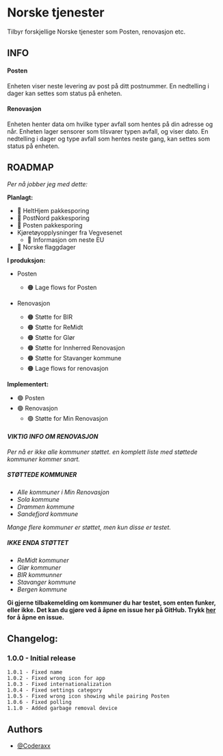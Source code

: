 # Norske tjenester

Tilbyr forskjellige Norske tjenester som Posten, renovasjon etc.

## INFO
#### Posten
Enheten viser neste levering av post på ditt postnummer. En nedtelling i dager kan settes som status på enheten.

#### Renovasjon
Enheten henter data om hvilke typer avfall som hentes på din adresse og når. Enheten lager sensorer som tilsvarer typen avfall, og viser dato. En nedtelling i dager og type avfall som hentes neste gang, kan settes som status på enheten.

## ROADMAP
*Per nå jobber jeg med dette:*

**Planlagt:**
- 🔴 HeltHjem pakkesporing
- 🔴 PostNord pakkesporing
- 🔴 Posten pakkesporing
- Kjøretøyopplysninger fra Vegvesenet
  - 🔴 Informasjon om neste EU
- 🔴 Norske flaggdager

**I produksjon:**
- Posten
  - 🟠 Lage flows for Posten

- Renovasjon
  - 🟠 Støtte for BIR
  - 🟠 Støtte for ReMidt
  - 🟠 Støtte for Glør
  - 🟠 Støtte for Innherred Renovasjon
  - 🟠 Støtte for Stavanger kommune
  - 🟠 Lage flows for renovasjon

**Implementert:**
- 🟢 Posten
- 🟢 Renovasjon
  - 🟢 Støtte for Min Renovasjon

#### *VIKTIG INFO OM RENOVASJON*
*Per nå er ikke alle kommuner støttet. en komplett liste med støttede kommuner kommer snart.*
##### *STØTTEDE KOMMUNER*
- *Alle kommuner i Min Renovasjon*
- *Sola kommune*
- *Drammen kommune*
- *Sandefjord kommune*

*Mange flere kommuner er støttet, men kun disse er testet.*

##### *IKKE ENDA STØTTET*
- *ReMidt kommuner*
- *Glør kommuner*
- *BIR kommunner*
- *Stavanger kommune*
- *Bergen kommune*

**Gi gjerne tilbakemelding om kommuner du har testet, som enten funker, eller ikke.
Det kan du gjøre ved å åpne en issue her på GitHub. Trykk [her](https://github.com/Coderaxx/NorwegianServicesPublic/issues) for å åpne en issue.**


## Changelog:
### 1.0.0 - Initial release
```
1.0.1 - Fixed name
1.0.2 - Fixed wrong icon for app
1.0.3 - Fixed internationalization
1.0.4 - Fixed settings category
1.0.5 - Fixed wrong icon showing while pairing Posten
1.0.6 - Fixed polling
1.1.0 - Added garbage removal device
```


## Authors

- [@Coderaxx](https://www.github.com/coderaxx)
